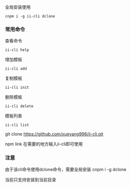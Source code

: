 全局安装使用
```
cnpm i -g ii-cli dclone
```

### 常用命令
查看命令
```
ii-cli help
```
增加模板
```
ii-cli add 
```
复制模板
```
ii-cli init
```
删除模板
```
ii-cli delete
```
模板列表
```
ii-cli list
```


git clone https://github.com/xueyang996/ii-cli.git

npm link
在需要的地方输入ii-cli即可使用

### 注意
由于该cli命令使用dclone命令，需要全局安装
cnpm i -g dclone

当前只支持安装到当前目录
